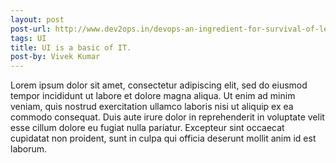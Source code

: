 ```yaml
---
layout: post
post-url: http://www.dev2ops.in/devops-an-ingredient-for-survival-of-legacy-it-organizations/
tags: UI
title: UI is a basic of IT.
post-by: Vivek Kumar
---
```


<p>
Lorem ipsum dolor sit amet, consectetur adipiscing elit, sed do eiusmod tempor incididunt ut labore et dolore magna aliqua. Ut enim ad minim veniam, quis nostrud exercitation ullamco laboris nisi ut aliquip ex ea commodo consequat. Duis aute irure dolor in reprehenderit in voluptate velit esse cillum dolore eu fugiat nulla pariatur. Excepteur sint occaecat cupidatat non proident, sunt in culpa qui officia deserunt mollit anim id est laborum.
</p>

